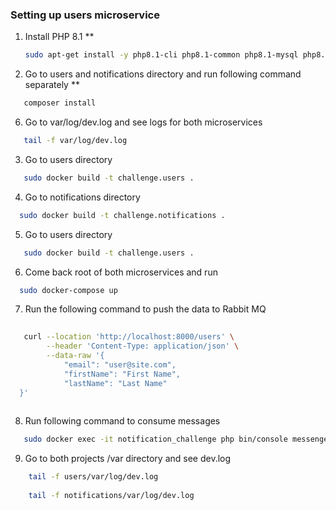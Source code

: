 ### Setting up users microservice
1. Install PHP 8.1 **
   ```bash
   sudo apt-get install -y php8.1-cli php8.1-common php8.1-mysql php8.1-zip php8.1-gd php8.1-mbstring php8.1-curl php8.1-xml php8.1-bcmath php-8.1-amqp


2. Go to users and notifications directory and run following command separately **

```bash
   composer install
```


6. Go to var/log/dev.log and see logs for both microservices 

```bash
   tail -f var/log/dev.log
```


3. Go to users directory

```bash
   sudo docker build -t challenge.users .
```

4. Go to notifications directory

```bash
  sudo docker build -t challenge.notifications .
```

5. Go to users directory

```bash
   sudo docker build -t challenge.users .
```

6. Come back root of both microservices and run 

```bash
  sudo docker-compose up
```

7. Run the following command to push the data to Rabbit MQ


```bash
   
   curl --location 'http://localhost:8000/users' \
        --header 'Content-Type: application/json' \
        --data-raw '{
            "email": "user@site.com",
            "firstName": "First Name",
            "lastName": "Last Name"
  }'
   
```

8. Run following command to consume messages

``` bash
   sudo docker exec -it notification_challenge php bin/console messenger:consume
```

9. Go to both projects /var directory and see dev.log 
``` bash
    tail -f users/var/log/dev.log
    
    tail -f notifications/var/log/dev.log
```